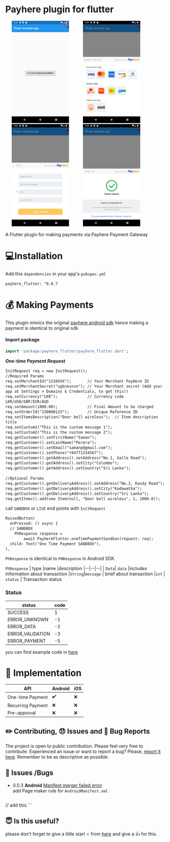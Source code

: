 # Payhere plugin for flutter

<p>
    <img src="https://raw.githubusercontent.com/bawantha/payhere_flutter/master/screenshots/0.png" width="180px" height="auto" hspace="20"/>
    <img src="https://raw.githubusercontent.com/bawantha/payhere_flutter/master/screenshots/1.png" width="180px" height="auto" hspace="20"/>
   <img src="https://raw.githubusercontent.com/bawantha/payhere_flutter/master/screenshots/2.png" width="180px" height="auto" hspace="20"/>
    <img src="https://raw.githubusercontent.com/bawantha/payhere_flutter/master/screenshots/3.png" width="180px" height="auto" hspace="20"/>
</p>
A Flutter plugin for making payments via Payhere Payment Gateway

#  💻Installation

Add  this `dependencies` in your app's `pubspec.yml`

    payhere_flutter: ^0.0.7

# 💰 Making Payments

This plugin mimics the original [payhere android sdk](https://support.payhere.lk/api-&-mobile-sdk/mobile-sdk-for-android) hence making a payment is identical to original sdk 
#### Import package
```dart
import 'package:payhere_flutter/payhere_flutter.dart';
```
***One-time Payment Request***
```
InitRequest req = new InitRequest();
//Required Params
req.setMerchantId("1210XXX");       // Your Merchant PayHere ID
req.setMerchantSecret("ugknesnvn"); // Your Merchant secret (Add your app at Settings > Domains & Credentials, to get this))
req.setCurrency("LKR");             // Currency code LKR/USD/GBP/EUR/AUD
req.setAmount(1000.00);             // Final Amount to be charged
req.setOrderId("230000123");        // Unique Reference ID
req.setItemsDescription("Door bell wireless");  // Item description title 
req.setCustom1("This is the custom message 1");
req.setCustom2("This is the custom message 2");
req.getCustomer().setFirstName("Saman");
req.getCustomer().setLastName("Perera");
req.getCustomer().setEmail("samanp@gmail.com");
req.getCustomer().setPhone("+94771234567");
req.getCustomer().getAddress().setAddress("No.1, Galle Road");
req.getCustomer().getAddress().setCity("Colombo");
req.getCustomer().getAddress().setCountry("Sri Lanka");

//Optional Params
req.getCustomer().getDeliveryAddress().setAddress("No.2, Kandy Road");
req.getCustomer().getDeliveryAddress().setCity("Kadawatha");
req.getCustomer().getDeliveryAddress().setCountry("Sri Lanka");
req.getItems().add(new Item(null, "Door bell wireless", 1, 1000.0));
```
call 	`SANDBOX` or `LIVE` end points with `InitRequest`
```
RaisedButton(  
  onPressed: () async {  
  // SANDBOX 
    PhResponse response =  
        await PayhereFlutter.oneTimePaymentSandbox(request: req);  
  child: Text("One Time Payment SANDBOX"),  
),
```
`PhResponse` is identical to `PHResponse` in Android SDK 

`PhResponse`
| type |name  |description
|--|--|--|
|  `Data`| `data` |includes information about transaction
|`String`|`message` | brief about transaction
|`int` | `status` | Transaction status

### Status
|status|code  |
|--|--|
| SUCCESS |  1|
|ERROR_UNKNOWN|-1
|ERROR_DATA| -2
|ERROR_VALIDATION| -3
|ERROR_PAYMENT | -5



you can find example code in [here](https://github.com/bawantha/payhere_flutter/tree/master/example)



# 📄 Implementation

| API | Android| iOS
|--|--|--|
| One-time Payment |  ✔️| ❌ |
| Recurring Payment |  ❌| ❌ |
| Pre-approval |  ❌| ❌ |

## ✏️ Contributing, 😞 Issues and 🐛 Bug Reports

The project is open to public contribution. Please feel very free to contribute. Experienced an issue or want to report a bug? Please, [report it here](https://github.com/bawantha/payhere_flutter/issues). Remember to be as descriptive as possible.

##  🚨  Issues /Bugs

 - 0.0.3
  **Android**
	 [Manifest merger failed error](https://stackoverflow.com/questions/28095703/manifest-merger-failed-error)	 
	 add Page maker rule for `AndroidManifest.xml`
	 ```
 <application
	android:name="io.flutter.app.FlutterApplication"  
	android:label="appname"  
	android:icon="@mipmap/ic_launcher"  
	tools:replace="android:label"> // add this
	```

## 😇 Is this useful?

please don't forget to give a little start ⭐ from [here](https://github.com/bawantha/payhere_flutter) and give a 👍 for this.  